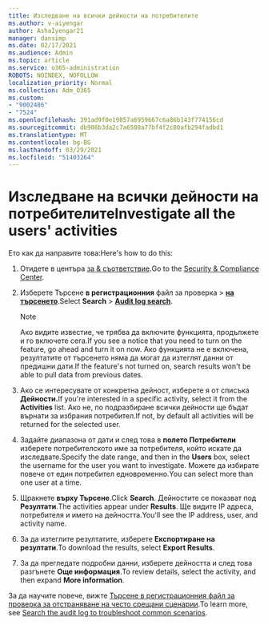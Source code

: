 ```yaml
---
title: Изследване на всички дейности на потребителите
ms.author: v-aiyengar
author: AshaIyengar21
manager: dansimp
ms.date: 02/17/2021
ms.audience: Admin
ms.topic: article
ms.service: o365-administration
ROBOTS: NOINDEX, NOFOLLOW
localization_priority: Normal
ms.collection: Adm_O365
ms.custom:
- "9002486"
- "7524"
ms.openlocfilehash: 391ad9f0e19857a6959667c6a86b143f774156cd
ms.sourcegitcommit: db908b3da2c7a6508a77bf4f2c80afb294fadbd1
ms.translationtype: MT
ms.contentlocale: bg-BG
ms.lasthandoff: 03/29/2021
ms.locfileid: "51403264"
---
```

# <a name="investigate-all-the-users-activities"></a><span data-ttu-id="6e767-102">Изследване на всички дейности на потребителите</span><span class="sxs-lookup"><span data-stu-id="6e767-102">Investigate all the users' activities</span></span>

<span data-ttu-id="6e767-103">Ето как да направите това:</span><span class="sxs-lookup"><span data-stu-id="6e767-103">Here's how to do this:</span></span>

1. <span data-ttu-id="6e767-104">Отидете в центъра [за & съответствие](https://go.microsoft.com/fwlink/p/?linkid=2077143).</span><span class="sxs-lookup"><span data-stu-id="6e767-104">Go to the [Security & Compliance Center](https://go.microsoft.com/fwlink/p/?linkid=2077143).</span></span>
1. <span data-ttu-id="6e767-105">Изберете Търсене **в регистрационния** файл за проверка  >  **[на търсенето](https://go.microsoft.com/fwlink/?linkid=2103759)**.</span><span class="sxs-lookup"><span data-stu-id="6e767-105">Select **Search** > **[Audit log search](https://go.microsoft.com/fwlink/?linkid=2103759)**.</span></span>
    > [!NOTE]
    > <span data-ttu-id="6e767-106">Ако видите известие, че трябва да включите функцията, продължете и го включете сега.</span><span class="sxs-lookup"><span data-stu-id="6e767-106">If you see a notice that you need to turn on the feature, go ahead and turn it on now.</span></span> <span data-ttu-id="6e767-107">Ако функцията не е включена, резултатите от търсенето няма да могат да изтеглят данни от предишни дати.</span><span class="sxs-lookup"><span data-stu-id="6e767-107">If the feature's not turned on, search results won't be able to pull data from previous dates.</span></span>

1. <span data-ttu-id="6e767-108">Ако се интересувате от конкретна дейност, изберете я от списъка **Дейности.**</span><span class="sxs-lookup"><span data-stu-id="6e767-108">If you're interested in a specific activity, select it from the **Activities** list.</span></span> <span data-ttu-id="6e767-109">Ако не, по подразбиране всички дейности ще бъдат върнати за избрания потребител.</span><span class="sxs-lookup"><span data-stu-id="6e767-109">If not, by default all activities will be returned for the selected user.</span></span>
1. <span data-ttu-id="6e767-110">Задайте диапазона от дати и след това в **полето Потребители** изберете потребителското име за потребителя, който искате да изследвате.</span><span class="sxs-lookup"><span data-stu-id="6e767-110">Specify the date range, and then in the **Users** box, select the username for the user you want to investigate.</span></span> <span data-ttu-id="6e767-111">Можете да избирате повече от един потребител едновременно.</span><span class="sxs-lookup"><span data-stu-id="6e767-111">You can select more than one user at a time.</span></span>
1. <span data-ttu-id="6e767-112">Щракнете **върху Търсене**.</span><span class="sxs-lookup"><span data-stu-id="6e767-112">Click **Search**.</span></span> <span data-ttu-id="6e767-113">Дейностите се показват под **Резултати**.</span><span class="sxs-lookup"><span data-stu-id="6e767-113">The activities appear under **Results**.</span></span> <span data-ttu-id="6e767-114">Ще видите IP адреса, потребителя и името на дейността.</span><span class="sxs-lookup"><span data-stu-id="6e767-114">You'll see the IP address, user, and activity name.</span></span>
1. <span data-ttu-id="6e767-115">За да изтеглите резултатите, изберете **Експортиране на резултати**.</span><span class="sxs-lookup"><span data-stu-id="6e767-115">To download the results, select **Export Results**.</span></span>
1. <span data-ttu-id="6e767-116">За да прегледате подробни данни, изберете дейността и след това разгънете **Още информация**.</span><span class="sxs-lookup"><span data-stu-id="6e767-116">To review details, select the activity, and then expand **More information**.</span></span>

<span data-ttu-id="6e767-117">За да научите повече, вижте [Търсене в регистрационния файл за проверка за отстраняване на често срещани сценарии](https://go.microsoft.com/fwlink/?linkid=2103944).</span><span class="sxs-lookup"><span data-stu-id="6e767-117">To learn more, see [Search the audit log to troubleshoot common scenarios](https://go.microsoft.com/fwlink/?linkid=2103944).</span></span>
